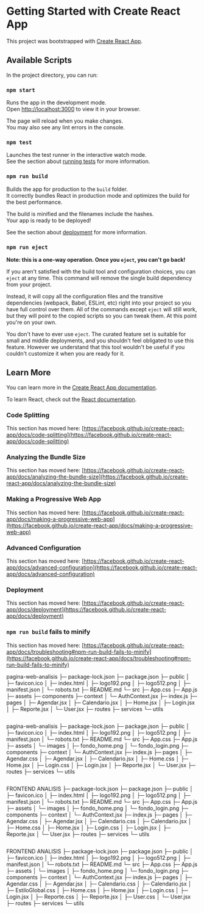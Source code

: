 # Getting Started with Create React App

This project was bootstrapped with [Create React App](https://github.com/facebook/create-react-app).

## Available Scripts

In the project directory, you can run:

### `npm start`

Runs the app in the development mode.\
Open [http://localhost:3000](http://localhost:3000) to view it in your browser.

The page will reload when you make changes.\
You may also see any lint errors in the console.

### `npm test`

Launches the test runner in the interactive watch mode.\
See the section about [running tests](https://facebook.github.io/create-react-app/docs/running-tests) for more information.

### `npm run build`

Builds the app for production to the `build` folder.\
It correctly bundles React in production mode and optimizes the build for the best performance.

The build is minified and the filenames include the hashes.\
Your app is ready to be deployed!

See the section about [deployment](https://facebook.github.io/create-react-app/docs/deployment) for more information.

### `npm run eject`

**Note: this is a one-way operation. Once you `eject`, you can't go back!**

If you aren't satisfied with the build tool and configuration choices, you can `eject` at any time. This command will remove the single build dependency from your project.

Instead, it will copy all the configuration files and the transitive dependencies (webpack, Babel, ESLint, etc) right into your project so you have full control over them. All of the commands except `eject` will still work, but they will point to the copied scripts so you can tweak them. At this point you're on your own.

You don't have to ever use `eject`. The curated feature set is suitable for small and middle deployments, and you shouldn't feel obligated to use this feature. However we understand that this tool wouldn't be useful if you couldn't customize it when you are ready for it.

## Learn More

You can learn more in the [Create React App documentation](https://facebook.github.io/create-react-app/docs/getting-started).

To learn React, check out the [React documentation](https://reactjs.org/).

### Code Splitting

This section has moved here: [https://facebook.github.io/create-react-app/docs/code-splitting](https://facebook.github.io/create-react-app/docs/code-splitting)

### Analyzing the Bundle Size

This section has moved here: [https://facebook.github.io/create-react-app/docs/analyzing-the-bundle-size](https://facebook.github.io/create-react-app/docs/analyzing-the-bundle-size)

### Making a Progressive Web App

This section has moved here: [https://facebook.github.io/create-react-app/docs/making-a-progressive-web-app](https://facebook.github.io/create-react-app/docs/making-a-progressive-web-app)

### Advanced Configuration

This section has moved here: [https://facebook.github.io/create-react-app/docs/advanced-configuration](https://facebook.github.io/create-react-app/docs/advanced-configuration)

### Deployment

This section has moved here: [https://facebook.github.io/create-react-app/docs/deployment](https://facebook.github.io/create-react-app/docs/deployment)

### `npm run build` fails to minify

This section has moved here: [https://facebook.github.io/create-react-app/docs/troubleshooting#npm-run-build-fails-to-minify](https://facebook.github.io/create-react-app/docs/troubleshooting#npm-run-build-fails-to-minify)


pagina-web-analisis
├─ package-lock.json
├─ package.json
├─ public
│  ├─ favicon.ico
│  ├─ index.html
│  ├─ logo192.png
│  ├─ logo512.png
│  ├─ manifest.json
│  └─ robots.txt
├─ README.md
└─ src
   ├─ App.css
   ├─ App.js
   ├─ assets
   ├─ components
   ├─ context
   │  └─ AuthContext.jsx
   ├─ index.js
   ├─ pages
   │  ├─ Agendar.jsx
   │  ├─ Calendario.jsx
   │  ├─ Home.jsx
   │  ├─ Login.jsx
   │  ├─ Reporte.jsx
   │  └─ User.jsx
   ├─ routes
   ├─ services
   └─ utils

```
```
pagina-web-analisis
├─ package-lock.json
├─ package.json
├─ public
│  ├─ favicon.ico
│  ├─ index.html
│  ├─ logo192.png
│  ├─ logo512.png
│  ├─ manifest.json
│  └─ robots.txt
├─ README.md
└─ src
   ├─ App.css
   ├─ App.js
   ├─ assets
   │  └─ images
   │     ├─ fondo_home.png
   │     └─ fondo_login.png
   ├─ components
   ├─ context
   │  └─ AuthContext.jsx
   ├─ index.js
   ├─ pages
   │  ├─ Agendar.css
   │  ├─ Agendar.jsx
   │  ├─ Calendario.jsx
   │  ├─ Home.css
   │  ├─ Home.jsx
   │  ├─ Login.css
   │  ├─ Login.jsx
   │  ├─ Reporte.jsx
   │  └─ User.jsx
   ├─ routes
   ├─ services
   └─ utils

```
```
FRONTEND ANALISIS
├─ package-lock.json
├─ package.json
├─ public
│  ├─ favicon.ico
│  ├─ index.html
│  ├─ logo192.png
│  ├─ logo512.png
│  ├─ manifest.json
│  └─ robots.txt
├─ README.md
└─ src
   ├─ App.css
   ├─ App.js
   ├─ assets
   │  └─ images
   │     ├─ fondo_home.png
   │     └─ fondo_login.png
   ├─ components
   ├─ context
   │  └─ AuthContext.jsx
   ├─ index.js
   ├─ pages
   │  ├─ Agendar.css
   │  ├─ Agendar.jsx
   │  ├─ Calendario.css
   │  ├─ Calendario.jsx
   │  ├─ Home.css
   │  ├─ Home.jsx
   │  ├─ Login.css
   │  ├─ Login.jsx
   │  ├─ Reporte.jsx
   │  └─ User.jsx
   ├─ routes
   ├─ services
   └─ utils

```
```
FRONTEND ANALISIS
├─ package-lock.json
├─ package.json
├─ public
│  ├─ favicon.ico
│  ├─ index.html
│  ├─ logo192.png
│  ├─ logo512.png
│  ├─ manifest.json
│  └─ robots.txt
├─ README.md
└─ src
   ├─ App.css
   ├─ App.js
   ├─ assets
   │  └─ images
   │     ├─ fondo_home.png
   │     └─ fondo_login.png
   ├─ components
   ├─ context
   │  └─ AuthContext.jsx
   ├─ index.js
   ├─ pages
   │  ├─ Agendar.css
   │  ├─ Agendar.jsx
   │  ├─ Calendario.css
   │  ├─ Calendario.jsx
   │  ├─ EstiloGlobal.css
   │  ├─ Home.css
   │  ├─ Home.jsx
   │  ├─ Login.css
   │  ├─ Login.jsx
   │  ├─ Reporte.css
   │  ├─ Reporte.jsx
   │  ├─ User.css
   │  └─ User.jsx
   ├─ routes
   ├─ services
   └─ utils

```
